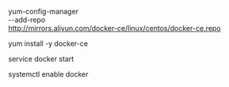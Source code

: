 yum-config-manager \
    --add-repo \
    http://mirrors.aliyun.com/docker-ce/linux/centos/docker-ce.repo

yum install -y docker-ce

service docker start

systemctl enable docker
